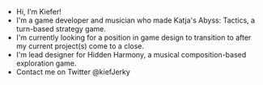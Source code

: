- Hi, I’m Kiefer!
- I'm a game developer and musician who made Katja's Abyss: Tactics, a turn-based strategy game.
- I'm currently looking for a position in game design to transition to after my current project(s) come to a close.
- I'm lead designer for Hidden Harmony, a musical composition-based exploration game. 
- Contact me on Twitter @kiefJerky
